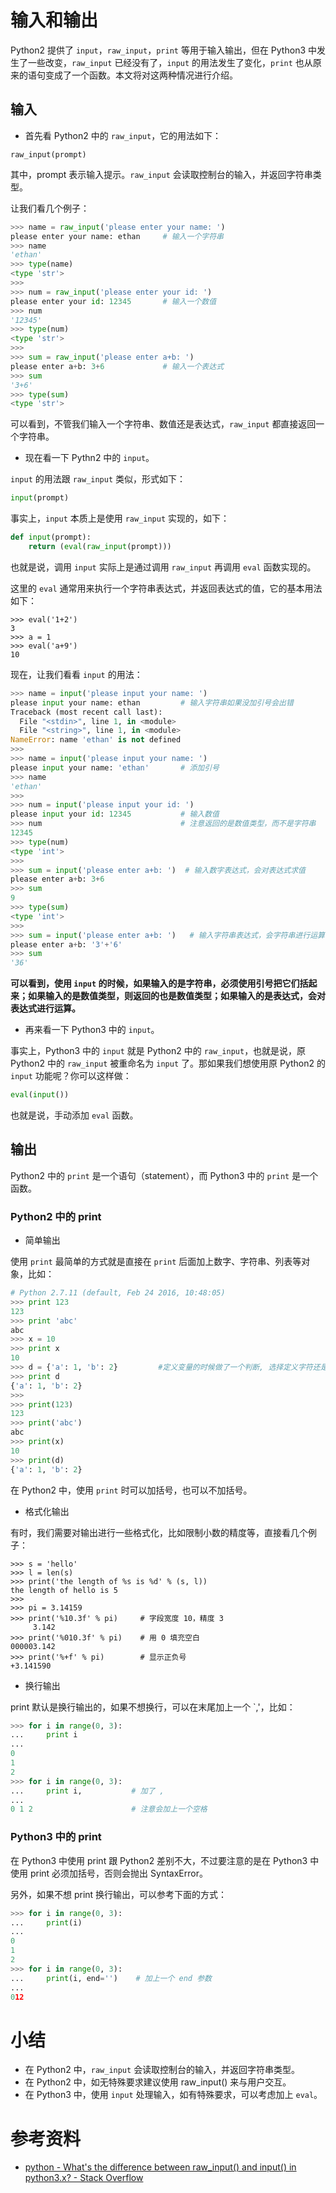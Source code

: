 # 输入和输出

Python2 提供了 `input`，`raw_input`，`print` 等用于输入输出，但在 Python3 中发生了一些改变，`raw_input` 已经没有了，`input` 的用法发生了变化，`print` 也从原来的语句变成了一个函数。本文将对这两种情况进行介绍。

## 输入

- 首先看 Python2 中的 `raw_input`，它的用法如下：

```
raw_input(prompt)
```

其中，prompt 表示输入提示。`raw_input` 会读取控制台的输入，并返回字符串类型。

让我们看几个例子：

```python
>>> name = raw_input('please enter your name: ')
please enter your name: ethan     # 输入一个字符串
>>> name
'ethan'
>>> type(name)
<type 'str'>
>>>
>>> num = raw_input('please enter your id: ')
please enter your id: 12345       # 输入一个数值
>>> num
'12345'
>>> type(num)
<type 'str'>
>>>
>>> sum = raw_input('please enter a+b: ')
please enter a+b: 3+6             # 输入一个表达式
>>> sum
'3+6'
>>> type(sum)
<type 'str'>
```

可以看到，不管我们输入一个字符串、数值还是表达式，`raw_input` 都直接返回一个字符串。

- 现在看一下 Pythn2 中的 `input`。

`input` 的用法跟 `raw_input` 类似，形式如下：

```python
input(prompt)
```

事实上，`input` 本质上是使用 `raw_input` 实现的，如下：

```python
def input(prompt):
    return (eval(raw_input(prompt)))
```

也就是说，调用 `input` 实际上是通过调用 `raw_input` 再调用 `eval` 函数实现的。

这里的 `eval` 通常用来执行一个字符串表达式，并返回表达式的值，它的基本用法如下：

```
>>> eval('1+2')
3
>>> a = 1
>>> eval('a+9')
10
```

现在，让我们看看 `input` 的用法：

```python
>>> name = input('please input your name: ')
please input your name: ethan         # 输入字符串如果没加引号会出错
Traceback (most recent call last):
  File "<stdin>", line 1, in <module>
  File "<string>", line 1, in <module>
NameError: name 'ethan' is not defined
>>>
>>> name = input('please input your name: ')
please input your name: 'ethan'       # 添加引号
>>> name
'ethan'
>>>
>>> num = input('please input your id: ')
please input your id: 12345           # 输入数值
>>> num                               # 注意返回的是数值类型，而不是字符串
12345
>>> type(num)
<type 'int'>
>>>
>>> sum = input('please enter a+b: ')  # 输入数字表达式，会对表达式求值
please enter a+b: 3+6
>>> sum
9
>>> type(sum)
<type 'int'>
>>>
>>> sum = input('please enter a+b: ')   # 输入字符串表达式，会字符串进行运算
please enter a+b: '3'+'6'
>>> sum
'36'
```

**可以看到，使用 `input` 的时候，如果输入的是字符串，必须使用引号把它们括起来；如果输入的是数值类型，则返回的也是数值类型；如果输入的是表达式，会对表达式进行运算。**

- 再来看一下 Python3 中的 `input`。

事实上，Python3 中的 `input` 就是 Python2 中的 `raw_input`，也就是说，原 Python2 中的 `raw_input` 被重命名为 `input` 了。那如果我们想使用原 Python2 的 `input` 功能呢？你可以这样做：

```python
eval(input())
```

也就是说，手动添加 `eval` 函数。

## 输出

Python2 中的 `print` 是一个语句（statement），而 Python3 中的 `print` 是一个函数。

### Python2 中的 print

- 简单输出

使用 `print` 最简单的方式就是直接在 `print` 后面加上数字、字符串、列表等对象，比如：

```python
# Python 2.7.11 (default, Feb 24 2016, 10:48:05)
>>> print 123
123
>>> print 'abc'
abc
>>> x = 10
>>> print x
10
>>> d = {'a': 1, 'b': 2}         #定义变量的时候做了一个判断, 选择定义字符还是数字
>>> print d
{'a': 1, 'b': 2}
>>>
>>> print(123)
123
>>> print('abc')
abc
>>> print(x)
10
>>> print(d)
{'a': 1, 'b': 2}
```

在 Python2 中，使用 `print` 时可以加括号，也可以不加括号。

- 格式化输出

有时，我们需要对输出进行一些格式化，比如限制小数的精度等，直接看几个例子：

```
>>> s = 'hello'
>>> l = len(s)
>>> print('the length of %s is %d' % (s, l))
the length of hello is 5
>>>
>>> pi = 3.14159
>>> print('%10.3f' % pi)     # 字段宽度 10，精度 3
     3.142
>>> print('%010.3f' % pi)    # 用 0 填充空白
000003.142
>>> print('%+f' % pi)        # 显示正负号
+3.141590
```

- 换行输出

print 默认是换行输出的，如果不想换行，可以在末尾加上一个 `,'，比如：

```python
>>> for i in range(0, 3):
...     print i
...
0
1
2
>>> for i in range(0, 3):
...     print i,           # 加了 ,
...
0 1 2                      # 注意会加上一个空格
```

### Python3 中的 print

在 Python3 中使用 print 跟 Python2 差别不大，不过要注意的是在 Python3 中使用 print 必须加括号，否则会抛出 SyntaxError。

另外，如果不想 print 换行输出，可以参考下面的方式：

```python
>>> for i in range(0, 3):
...     print(i)
...
0
1
2
>>> for i in range(0, 3):
...     print(i, end='')    # 加上一个 end 参数
...
012
```

# 小结

- 在 Python2 中，`raw_input` 会读取控制台的输入，并返回字符串类型。
- 在 Python2 中，如无特殊要求建议使用 raw_input() 来与用户交互。
- 在 Python3 中，使用 `input` 处理输入，如有特殊要求，可以考虑加上 `eval`。

# 参考资料

- [python - What's the difference between raw_input() and input() in python3.x? - Stack Overflow](http://stackoverflow.com/questions/4915361/whats-the-difference-between-raw-input-and-input-in-python3-x)

